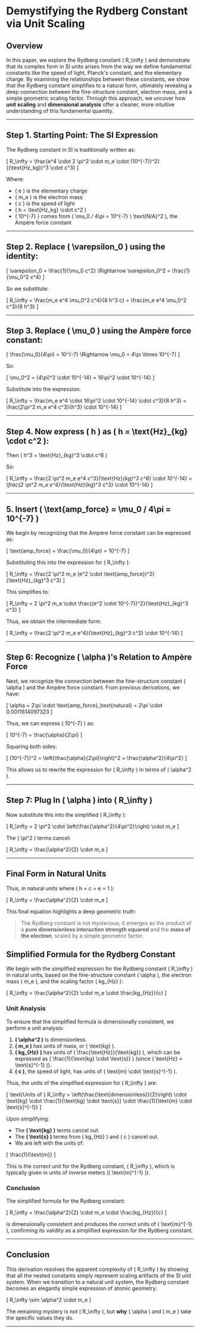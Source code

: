 # Demystifying the Rydberg Constant via Unit Scaling

## Overview  
In this paper, we explore the Rydberg constant \( R_\infty \) and demonstrate that its complex form in SI units arises from the way we define fundamental constants like the speed of light, Planck's constant, and the elementary charge. By examining the relationships between these constants, we show that the Rydberg constant simplifies to a natural form, ultimately revealing a deep connection between the fine-structure constant, electron mass, and a simple geometric scaling factor. Through this approach, we uncover how **unit scaling** and **dimensional analysis** offer a cleaner, more intuitive understanding of this fundamental quantity.


---

## Step 1. Starting Point: The SI Expression
The Rydberg constant in SI is traditionally written as:

\[
R_\infty = \frac{e^4 \cdot 2 \pi^2 \cdot m_e \cdot (10^{-7})^2}{(\text{Hz\_kg})^3 \cdot c^3}
\]

Where:
- \( e \) is the elementary charge
- \( m_e \) is the electron mass
- \( c \) is the speed of light
- \( h = \text{Hz\_kg} \cdot c^2 \)
- \( 10^{-7} \) comes from \( \mu_0 / 4\pi = 10^{-7} \ \text{N/A}^2 \), the Ampère force constant


---

## Step 2. Replace \( \varepsilon_0 \) using the identity:

\[ \varepsilon_0 = \frac{1}{\mu_0 c^2} \Rightarrow \varepsilon_0^2 = \frac{1}{\mu_0^2 c^4} \]

So we substitute:

\[
R_\infty = \frac{m_e e^4 \mu_0^2 c^4}{8 h^3 c} = \frac{m_e e^4 \mu_0^2 c^3}{8 h^3}
\]

---

## Step 3. Replace \( \mu_0 \) using the Ampère force constant:

\[ \frac{\mu_0}{4\pi} = 10^{-7} \Rightarrow \mu_0 = 4\pi \times 10^{-7} \]

So:

\[
\mu_0^2 = (4\pi)^2 \cdot 10^{-14} = 16\pi^2 \cdot 10^{-14}
\]

Substitute into the expression:

\[
R_\infty = \frac{m_e e^4 \cdot 16\pi^2 \cdot 10^{-14} \cdot c^3}{8 h^3} = \frac{2\pi^2 m_e e^4 c^3}{h^3} \cdot 10^{-14}
\]

---

## Step 4. Now express \( h \) as \( h = \text{Hz}_{kg} \cdot c^2 \):

Then \( h^3 = \text{Hz}_{kg}^3 \cdot c^6 \)

So:

\[
R_\infty = \frac{2 \pi^2 m_e e^4 c^3}{\text{Hz}_{kg}^3 c^6} \cdot 10^{-14} = \frac{2 \pi^2 m_e e^4}{\text{Hz}_{kg}^3 c^3} \cdot 10^{-14}
\]

---

## 5. Insert \( \text{amp\_force} = \mu_0 / 4\pi = 10^{-7} \)

We begin by recognizing that the Ampère force constant can be expressed as:

\[
\text{amp\_force} = \frac{\mu_0}{4\pi} = 10^{-7}
\]

Substituting this into the expression for \( R_\infty \):

\[
R_\infty = \frac{2 \pi^2 m_e (e^2 \cdot \text{amp\_force})^2}{\text{Hz}_{kg}^3 c^3}
\]

This simplifies to:

\[
R_\infty = 2 \pi^2 m_e \cdot \frac{(e^2 \cdot 10^{-7})^2}{\text{Hz}_{kg}^3 c^3}
\]

Thus, we obtain the intermediate form:

\[
R_\infty = \frac{2 \pi^2 m_e e^4}{\text{Hz}_{kg}^3 c^3} \cdot 10^{-14}
\]

---

## Step 6: Recognize \( \alpha \)'s Relation to Ampère Force

Next, we recognize the connection between the fine-structure constant \( \alpha \) and the Ampère force constant. From previous derivations, we have:

\[
\alpha = 2\pi \cdot \text{amp\_force}_\text{natural} = 2\pi \cdot 0.0011614097323
\]

Thus, we can express \( 10^{-7} \) as:

\[
10^{-7} = \frac{\alpha}{2\pi}
\]

Squaring both sides:

\[
(10^{-7})^2 = \left(\frac{\alpha}{2\pi}\right)^2 = \frac{\alpha^2}{4\pi^2}
\]

This allows us to rewrite the expression for \( R_\infty \) in terms of \( \alpha^2 \).

---

## Step 7: Plug In \( \alpha \) into \( R_\infty \)
Now substitute this into the simplified \( R_\infty \):

\[
R_\infty = 2 \pi^2 \cdot \left(\frac{\alpha^2}{4\pi^2}\right) \cdot m_e
\]

The \( \pi^2 \) terms cancel:

\[
R_\infty = \frac{\alpha^2}{2} \cdot m_e
\]

---

## Final Form in Natural Units
Thus, in natural units where \( h = c = e = 1 \):

\[
R_\infty = \frac{\alpha^2}{2} \cdot m_e
\]

This final equation highlights a deep geometric truth:
> The Rydberg constant is not mysterious; it emerges as the product of a **pure dimensionless interaction strength squared** and the **mass of the electron**, scaled by a simple geometric factor.


## Simplified Formula for the Rydberg Constant

We begin with the simplified expression for the Rydberg constant \( R_\infty \) in natural units, based on the fine-structure constant \( \alpha \), the electron mass \( m_e \), and the scaling factor \( kg_{Hz} \):

\[
R_\infty = \frac{\alpha^2}{2} \cdot m_e \cdot \frac{kg_{Hz}}{c}
\]

### Unit Analysis

To ensure that the simplified formula is dimensionally consistent, we perform a unit analysis:

1. **\( \alpha^2 \)** is dimensionless.
2. **\( m_e \)** has units of mass, or \( \text{kg} \).
3. **\( kg_{Hz} \)** has units of \( \frac{\text{Hz}}{\text{kg}} \), which can be expressed as \( \frac{1}{\text{kg} \cdot \text{s}} \) (since \( \text{Hz} = \text{s}^{-1} \)).
4. **\( c \)**, the speed of light, has units of \( \text{m} \cdot \text{s}^{-1} \).

Thus, the units of the simplified expression for \( R_\infty \) are:

\[
\text{Units of } R_\infty = \left(\frac{\text{dimensionless}}{2}\right) \cdot \text{kg} \cdot \frac{1}{\text{kg} \cdot \text{s}} \cdot \frac{1}{\text{m} \cdot \text{s}^{-1}}
\]

Upon simplifying:

- The **\( \text{kg} \)** terms cancel out.
- The **\( \text{s} \)** terms from \( kg_{Hz} \) and \( c \) cancel out.
- We are left with the units of:

\[
\frac{1}{\text{m}}
\]

This is the correct unit for the Rydberg constant, \( R_\infty \), which is typically given in units of inverse meters (\( \text{m}^{-1} \)).

### Conclusion

The simplified formula for the Rydberg constant:

\[
R_\infty = \frac{\alpha^2}{2} \cdot m_e \cdot \frac{kg_{Hz}}{c}
\]

is dimensionally consistent and produces the correct units of \( \text{m}^{-1} \), confirming its validity as a simplified expression for the Rydberg constant.

---

## Conclusion
This derivation resolves the apparent complexity of \( R_\infty \) by showing that all the nested constants simply represent scaling artifacts of the SI unit system. When we transition to a natural unit system, the Rydberg constant becomes an elegantly simple expression of atomic geometry:

\[
R_\infty \sim \alpha^2 \cdot m_e
\]

The remaining mystery is not \( R_\infty \), but **why** \( \alpha \) and \( m_e \) take the specific values they do.

---


